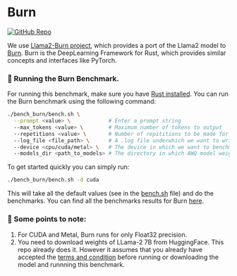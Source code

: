 # Burn

[![GitHub Repo](https://img.shields.io/badge/github-%23121011.svg?style=for-the-badge&logo=github&logoColor=white)](https://github.com/Gadersd/llama2-burn) &nbsp;

We use [Llama2-Burn project](https://github.com/Gadersd/llama2-burn), which provides a port of the Llama2 model to [Burn](https://github.com/tracel-ai/burn). Burn is the DeepLearning Framework for Rust, which provides similar concepts and interfaces like PyTorch.


### 🚀 Running the Burn Benchmark.

For running this benchmark, make sure you have [Rust installed](https://www.rust-lang.org/tools/install). You can run the Burn benchmark using the following command:

```bash
./bench_burn/bench.sh \
  --prompt <value> \            # Enter a prompt string
  --max_tokens <value> \        # Maximum number of tokens to output
  --repetitions <value> \       # Number of repititions to be made for the prompt.
  --log_file <file_path> \      # A .log file underwhich we want to write the results.
  --device <cpu/cuda/metal> \   # The device in which we want to benchmark.
  --models_dir <path_to_models> # The directory in which AWQ model weights are present
```

To get started quickly you can simply run:

```bash
./bench_burn/bench.sh -d cuda
```
This will take all the default values (see in the [bench.sh](/bench_burn/bench.sh) file) and do the benchmarks. You can find all the benchmarks results for Burn [here](/docs/llama2.md).


### 👀 Some points to note:

1. For CUDA and Metal, Burn runs for only Float32 precision.
2. You need to download weights of LLama-2 7B from HuggingFace. This repo already does it. However it assumes that you already have accepted the [terms and condition](https://huggingface.co/meta-llama/Llama-2-7b-hf) before running or downloading the model and runnning this benchmark.
